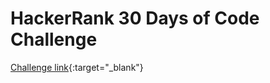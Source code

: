 # HackerRank 30 Days of Code Challenge

[Challenge link](https://www.hackerrank.com/domains/tutorials/30-days-of-code){:target="_blank"}
